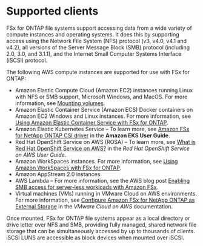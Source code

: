 # Supported clients<a name="supported-clients-fsx"></a>

FSx for ONTAP file systems support accessing data from a wide variety of compute instances and operating systems\. It does this by supporting access using the Network File System \(NFS\) protocol \(v3, v4\.0, v4\.1 and v4\.2\), all versions of the Server Message Block \(SMB\) protocol \(including 2\.0, 3\.0, and 3\.1\.1\), and the Internet Small Computer Systems Interface \(iSCSI\) protocol\.

The following AWS compute instances are supported for use with FSx for ONTAP:
+ Amazon Elastic Compute Cloud \(Amazon EC2\) instances running Linux with NFS or SMB support, Microsoft Windows, and MacOS\. For more information, see [Mounting volumes](attach-volumes.md)\.
+ Amazon Elastic Container Service \(Amazon ECS\) Docker containers on Amazon EC2 Windows and Linux instances\. For more information, see [Using Amazon Elastic Container Service with FSx for ONTAP](mount-ontap-ecs-containers.md)\.
+ Amazon Elastic Kubernetes Service – To learn more, see [Amazon FSx for NetApp ONTAP CSI driver](https://docs.aws.amazon.com/eks/latest/userguide/fsx-ontap.html) in the **Amazon EKS User Guide**\.
+ Red Hat OpenShift Service on AWS \(ROSA\) – To learn more, see [What is Red Hat OpenShift Service on AWS?](https://docs.aws.amazon.com/ROSA/latest/userguide/what-is-rosa.html) in the *Red Hat OpenShift Service on AWS User Guide*\.
+ Amazon WorkSpaces instances\. For more information, see [Using Amazon WorkSpaces with FSx for ONTAP](using-workspaces.md)\.
+ Amazon AppStream 2\.0 instances\.
+ AWS Lambda – For more information, see the AWS blog post [Enabling SMB access for server\-less workloads with Amazon FSx](http://aws.amazon.com/blogs/storage/enabling-smb-access-for-serverless-workloads/)\.
+ Virtual machines \(VMs\) running in VMware Cloud on AWS environments\. For more information, see [Configure Amazon FSx for NetApp ONTAP as External Storage](https://docs.vmware.com/en/VMware-Cloud-on-AWS/services/com.vmware.vmc-aws-operations/GUID-D55294A3-7C40-4AD8-80AA-B33A25769CCA.html?hWord=N4IghgNiBcIGYGcAeIC+Q) in the *VMware Cloud on AWS* documentation\.

Once mounted, FSx for ONTAP file systems appear as a local directory or drive letter over NFS and SMB, providing fully managed, shared network file storage that can be simultaneously accessed by up to thousands of clients\. iSCSI LUNS are accessible as block devices when mounted over iSCSI\.